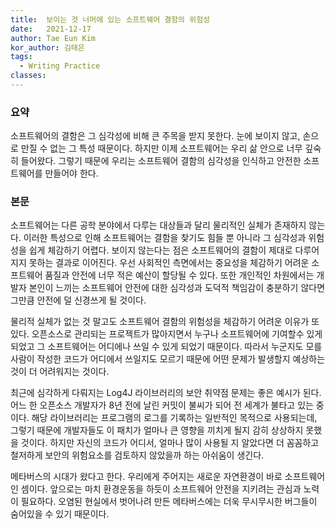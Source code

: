 ```yaml
---
title:  보이는 것 너머에 있는 소프트웨어 결함의 위험성
date:   2021-12-17
author: Tae Eun Kim
kor_author: 김태은
tags:
  - Writing Practice
classes: 
---
```


### 요약
소프트웨어의 결함은 그 심각성에 비해 큰 주목을 받지 못한다. 눈에 보이지 않고, 손으로 만질 수 없는 그 특성 때문이다. 하지만
이제 소프트웨어는 우리 삶 안으로 너무 깊숙히 들어왔다. 그렇기 때문에 우리는 소프트웨어 결함의 심각성을 인식하고 안전한 소프트웨어를 만들어야 한다.

### 본문
소프트웨어는 다른 공학 분야에서 다루는 대상들과 달리 물리적인 실체가 존재하지 않는다. 이러한 특성으로 인해 소프트웨어는 결함을 찾기도 힘들 뿐 아니라 그 심각성과 위험성을 쉽게 체감하기 어렵다. 보이지 않는다는 점은 소프트웨어의 결함이 제대로 다루어지지 못하는 결과로 이어진다. 우선 사회적인 측면에서는 중요성을 체감하기 어려운 소프트웨어 품질과 안전에 너무 적은 예산이 할당될 수 있다. 또한 개인적인 차원에서는 개발자 본인이 느끼는 소프트웨어 안전에 대한 심각성과 도덕적 책임감이 충분하기 않다면 그만큼 안전에 덜 신경쓰게 될 것이다.

물리적 실체가 없는 것 말고도 소프트웨어 결함의 위험성을 체감하기 어려운 이유가 또 있다. 오픈소스로 관리되는 프로젝트가 많아지면서 누구나 소프트웨어에 기여할수 있게 되었고 그 소프트웨어는 어디에나 쓰일 수 있게 되었기 때문이다. 따라서 누군지도 모를 사람이 작성한 코드가 어디에서 쓰일지도 모르기 때문에 어떤 문제가 발생할지 예상하는 것이 더 어려워지는 것이다.
 
최근에 심각하게 다뤄지는 Log4J 라이브러리의 보안 취약점 문제는 좋은 예시가 된다. 어느 한 오픈소스 개발자가 8년 전에 날린 커밋이 불씨가 되어 전 세계가 불타고 있는 중이다. 해당 라이브러리는 프로그램의 로그를 기록하는 일반적인 목적으로 사용되는데, 그렇기 때문에 개발자들도 이 패치가 얼마나 큰 영향을 끼치게 될지 감히 상상하지 못했을 것이다. 하지만 자신의 코드가 어디서, 얼마나 많이 사용될 지 알았다면 더 꼼꼼하고 철저하게 보안의 위험요소를 검토하지 않았을까 하는 아쉬움이 생긴다.

메타버스의 시대가 왔다고 한다. 우리에게 주어지는 새로운 자연환경이 바로 소프트웨어인 셈이다. 앞으로는 마치 환경운동을 하듯이 소프트웨어 안전을 지키려는 관심과 노력이 필요하다. 오염된 현실에서 벗어나려 만든 메타버스에는 더욱 무시무시한 버그들이 숨어있을 수 있기 때문이다.